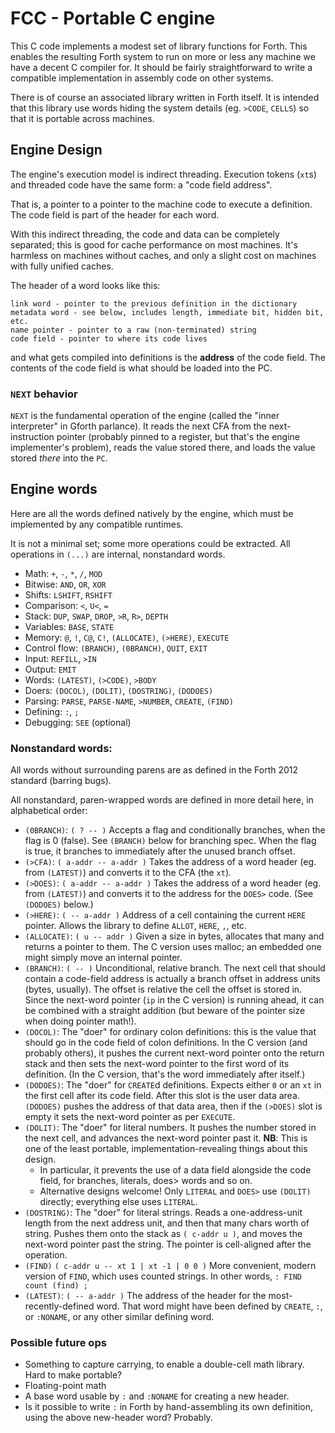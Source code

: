 # FCC - Portable C engine

This C code implements a modest set of library functions for Forth. This enables
the resulting Forth system to run on more or less any machine we have a decent C
compiler for. It should be fairly straightforward to write a compatible
implementation in assembly code on other systems.

There is of course an associated library written in Forth itself. It is intended
that this library use words hiding the system details (eg. `>CODE`, `CELLS`) so
that it is portable across machines.

## Engine Design

The engine's execution model is indirect threading. Execution tokens (`xt`s) and
threaded code have the same form: a "code field address".

That is, a pointer to a pointer to the machine code to execute a definition.
The code field is part of the header for each word.

With this indirect threading, the code and data can be completely separated;
this is good for cache performance on most machines. It's harmless on machines
without caches, and only a slight cost on machines with fully unified caches.

The header of a word looks like this:

```
link word - pointer to the previous definition in the dictionary
metadata word - see below, includes length, immediate bit, hidden bit, etc.
name pointer - pointer to a raw (non-terminated) string
code field - pointer to where its code lives
```

and what gets compiled into definitions is the **address** of the code field.
The contents of the code field is what should be loaded into the PC.

### `NEXT` behavior

`NEXT` is the fundamental operation of the engine (called the "inner
interpreter" in Gforth parlance). It reads the next CFA from the
next-instruction pointer (probably pinned to a register, but that's the engine
implementer's problem), reads the value stored there, and loads the value stored
*there* into the `PC`.


## Engine words

Here are all the words defined natively by the engine, which must be implemented
by any compatible runtimes.

It is not a minimal set; some more operations could be extracted. All operations
in `(...)` are internal, nonstandard words.

- Math: `+`, `-`, `*`, `/`, `MOD`
- Bitwise: `AND`, `OR`, `XOR`
- Shifts: `LSHIFT`, `RSHIFT`
- Comparison: `<`, `U<`, `=`
- Stack: `DUP`, `SWAP`, `DROP`, `>R`, `R>`, `DEPTH`
- Variables: `BASE`, `STATE`
- Memory: `@`, `!`, `C@`, `C!`, `(ALLOCATE)`, `(>HERE)`, `EXECUTE`
- Control flow: `(BRANCH)`, `(0BRANCH)`, `QUIT`, `EXIT`
- Input: `REFILL`, `>IN`
- Output: `EMIT`
- Words: `(LATEST)`, `(>CODE)`, `>BODY`
- Doers: `(DOCOL)`, `(DOLIT)`, `(DOSTRING)`, `(DODOES)`
- Parsing: `PARSE`, `PARSE-NAME`, `>NUMBER`, `CREATE`, `(FIND)`
- Defining: `:`, `;`
- Debugging: `SEE` (optional)

### Nonstandard words:

All words without surrounding parens are as defined in the Forth 2012 standard
(barring bugs).

All nonstandard, paren-wrapped words are defined in more detail here, in
alphabetical order:

- `(0BRANCH)`: `( ? -- )` Accepts a flag and conditionally branches, when the
  flag is 0 (false). See `(BRANCH)` below for branching spec. When the flag is
  true, it branches to immediately after the unused branch offset.
- `(>CFA)`: `( a-addr -- a-addr )` Takes the address of a word header (eg. from
  `(LATEST)`) and converts it to the CFA (the `xt`).
- `(>DOES)`: `( a-addr -- a-addr )` Takes the address of a word header (eg. from
  `(LATEST)`) and converts it to the address for the `DOES>` code. (See
  `(DODOES)` below.)
- `(>HERE)`: `( -- a-addr )` Address of a cell containing the current `HERE`
  pointer. Allows the library to define `ALLOT`, `HERE`, `,`, etc.
- `(ALLOCATE)`: `( u -- addr )` Given a size in bytes, allocates that many and
  returns a pointer to them. The C version uses malloc; an embedded one might
  simply move an internal pointer.
- `(BRANCH)`: `( -- )` Unconditional, relative branch. The next cell that should
  contain a code-field address is actually a branch offset in address units
  (bytes, usually). The offset is relative the cell the offset is stored in.
  Since the next-word pointer (`ip` in the C version) is running ahead, it can
  be combined with a straight addition (but beware of the pointer size when
  doing pointer math!).
- `(DOCOL)`: The "doer" for ordinary colon definitions: this is the value that
  should go in the code field of colon definitions. In the C version (and
  probably others), it pushes the current next-word pointer onto the return
  stack and then sets the next-word pointer to the first word of its definition.
  (In the C version, that's the word immediately after itself.)
- `(DODOES)`: The "doer" for `CREATE`d definitions. Expects either `0` or an
  `xt` in the first cell after its code field. After this slot is the user data
  area. `(DODOES)` pushes the address of that data area, then if the `(>DOES)`
  slot is empty it sets the next-word pointer as per `EXECUTE`.
- `(DOLIT)`: The "doer" for literal numbers. It pushes the number stored in the
  next cell, and advances the next-word pointer past it. **NB**: This is one of
  the least portable, implementation-revealing things about this design.
    - In particular, it prevents the use of a data field alongside the code
      field, for branches, literals, does> words and so on.
    - Alternative designs welcome! Only `LITERAL` and `DOES>` use `(DOLIT)`
      directly; everything else uses `LITERAL`.
- `(DOSTRING)`: The "doer" for literal strings. Reads a one-address-unit length
  from the next address unit, and then that many chars worth of string. Pushes
  them onto the stack as `( c-addr u )`, and moves the next-word pointer past
  the string. The pointer is cell-aligned after the operation.
- `(FIND)` `( c-addr u -- xt 1 | xt -1 | 0 0 )` More convenient, modern version
  of `FIND`, which uses counted strings. In other words, `: FIND count (find) ;`
- `(LATEST)`: `( -- a-addr )` The address of the header for the
  most-recently-defined word. That word might have been defined by `CREATE`,
  `:`, or `:NONAME`, or any other similar defining word.


### Possible future ops

- Something to capture carrying, to enable a double-cell math library. Hard to
  make portable?
- Floating-point math
- A base word usable by `:` and `:NONAME` for creating a new header.
- Is it possible to write `:` in Forth by hand-assembling its own definition,
  using the above new-header word? Probably.
